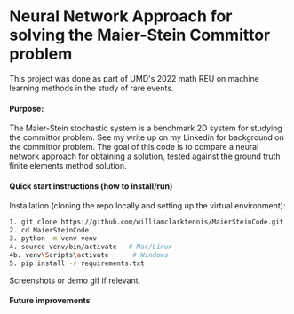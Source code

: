 # Neural Network Approach for solving the Maier-Stein Committor problem

This project was done as part of UMD's 2022 math REU on machine learning methods in the study of rare events. 

#### Purpose: 
The Maier-Stein stochastic system is a benchmark 2D system for studying the committor problem. See my write up on my Linkedin for background on the committor problem. The goal of this code is to compare a neural network approach for obtaining a solution, tested against the ground truth finite elements method solution. 

#### Quick start instructions (how to install/run)

Installation (cloning the repo locally and setting up the virtual environment):
```bash
1. git clone https://github.com/williamclarktennis/MaierSteinCode.git
2. cd MaierSteinCode
3. python -m venv venv
4. source venv/bin/activate   # Mac/Linux
4b. venv\Scripts\activate      # Windows
5. pip install -r requirements.txt
```

Screenshots or demo gif if relevant.

#### Future improvements



